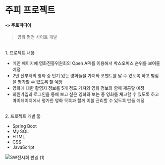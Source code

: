 # 주피 프로젝트
#### -> 주토피디아
> 영화 평점 사이트 개발

<br>
1. 프로젝트 내용

  * 메인 페이지에 영화진흥위원회의 Open API를 이용해서 박스오피스 순위를 보여줄 예정
  * 2년 전부터의 영화 중 인기 있는 영화들을 가져와 코멘트를 달 수 있도록 하고 별점을 평가할 수 있도록 할 예정
  * 영화에 대한 촬영지 정보를 5개 정도 가져와 영화 정보와 함께 제공할 예정
  * 회원가입과 로그인을 통해 보고 싶은 영화와 보는 중 영화를 체크할 수 있도록 하고 마이페이지에서 평가한 영화 목록과 함께 이를 관리할 수 있도록 만들 예정
  
<br>
2. 프로젝트 개발 툴

  * Spring Boot
  * My SQL
  * HTML
  * CSS
  * JavaScript
  
![SW전시회 판넬 (1)](https://user-images.githubusercontent.com/109493189/202847320-19269dd4-e5e9-42ee-9e43-f6b263c069c3.png)
